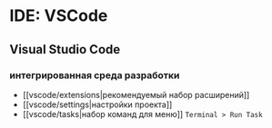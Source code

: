 # IDE: VSCode
## Visual Studio Code
### интегрированная среда разработки

- [[vscode/extensions|рекомендуемый набор расширений]]
- [[vscode/settings|настройки проекта]]
- [[vscode/tasks|набор команд для меню]] `Terminal > Run Task`
